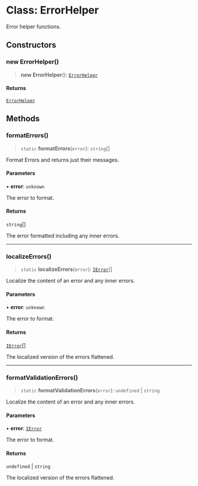 # Class: ErrorHelper

Error helper functions.

## Constructors

### new ErrorHelper()

> **new ErrorHelper**(): [`ErrorHelper`](ErrorHelper.md)

#### Returns

[`ErrorHelper`](ErrorHelper.md)

## Methods

### formatErrors()

> `static` **formatErrors**(`error`): `string`[]

Format Errors and returns just their messages.

#### Parameters

• **error**: `unknown`

The error to format.

#### Returns

`string`[]

The error formatted including any inner errors.

***

### localizeErrors()

> `static` **localizeErrors**(`error`): [`IError`](../interfaces/IError.md)[]

Localize the content of an error and any inner errors.

#### Parameters

• **error**: `unknown`

The error to format.

#### Returns

[`IError`](../interfaces/IError.md)[]

The localized version of the errors flattened.

***

### formatValidationErrors()

> `static` **formatValidationErrors**(`error`): `undefined` \| `string`

Localize the content of an error and any inner errors.

#### Parameters

• **error**: [`IError`](../interfaces/IError.md)

The error to format.

#### Returns

`undefined` \| `string`

The localized version of the errors flattened.
